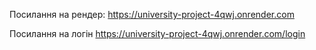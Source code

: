 Посилання на рендер: https://university-project-4qwj.onrender.com

Посилання на логін https://university-project-4qwj.onrender.com/login

